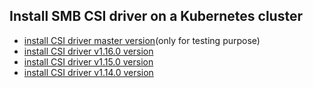 ## Install SMB CSI driver on a Kubernetes cluster

 - [install CSI driver master version](./install-csi-driver-master.md)(only for testing purpose)
 - [install CSI driver v1.16.0 version](./install-csi-driver-v1.16.0.md)
 - [install CSI driver v1.15.0 version](./install-csi-driver-v1.15.0.md)
 - [install CSI driver v1.14.0 version](./install-csi-driver-v1.14.0.md)
